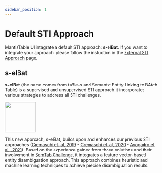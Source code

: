 ```yaml
---
sidebar_position: 1
---
```


# Default STI Approach

MantisTable UI intagrate a default STI approach: **s-elBat**. If you want to integrate your approach, please follow the instuction in the [External STI Approach](external-sti-approach) page.

## s-elBat

**s-elBat** (the name comes from taBle-s and Semantic Entity Linking to BAtch Table) is a supervised and unsupervised STI approach.it incorporates various strategies to address all STI challenges.

<img src="/mantistable-ui-docs/img/selbat.png" height="100"></img>

This new approach, s-elBat, builds upon and enhances our previous STI approaches ([Cremaschi et. al, 2019](https://ceur-ws.org/Vol-2553/paper3.pdf) - [Cremaschi et. al, 2020](https://ceur-ws.org/Vol-2775/paper8.pdf) - [Avogadro et al., 2021](https://ceur-ws.org/Vol-3103/paper7.pdf)). Based on the experience gained from those solutions and their involvement in [SemTab Challenge](https://www.cs.ox.ac.uk/isg/challenges/sem-tab/), it integrates a feature vector-based entity disambiguation approach. This approach combines heuristic and machine learning techniques to achieve precise disambiguation results.
